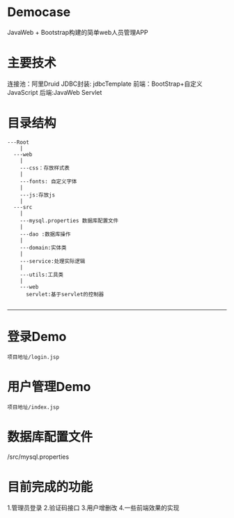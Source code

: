 # Democase
JavaWeb + Bootstrap构建的简单web人员管理APP
# 主要技术
连接池：阿里Druid
JDBC封装: jdbcTemplate
前端：BootStrap+自定义JavaScript
后端:JavaWeb Servlet
# 目录结构
```
---Root
    |
  ---web
    |
    ---css：存放样式表
    |
    ---fonts: 自定义字体
    |
    ---js:存放js
    |
  ---src
    |
    ---mysql.properties 数据库配置文件
    |
    ---dao :数据库操作
    |
    ---domain:实体类
    |
    ---service:处理实际逻辑
    |
    ---utils:工具类
    |
    ---web
      servlet:基于servlet的控制器
      
```    
  ---
# 登录Demo
`项目地址/login.jsp`
# 用户管理Demo
`项目地址/index.jsp`
# 数据库配置文件
/src/mysql.properties

# 目前完成的功能
1.管理员登录
2.验证码接口
3.用户增删改
4.一些前端效果的实现

